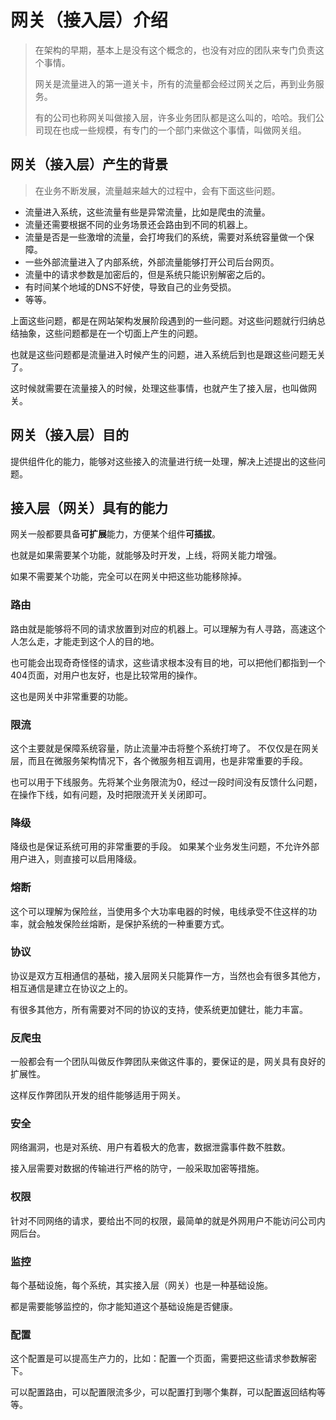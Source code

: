 # 网关（接入层）介绍
> 在架构的早期，基本上是没有这个概念的，也没有对应的团队来专门负责这个事情。
>
> 网关是流量进入的第一道关卡，所有的流量都会经过网关之后，再到业务服务。
>
> 有的公司也称网关叫做接入层，许多业务团队都是这么叫的，哈哈。我们公司现在也成一些规模，有专门的一个部门来做这个事情，叫做网关组。

## 网关（接入层）产生的背景
> 在业务不断发展，流量越来越大的过程中，会有下面这些问题。

- 流量进入系统，这些流量有些是异常流量，比如是爬虫的流量。
- 流量还需要根据不同的业务场景还会路由到不同的机器上。
- 流量是否是一些激增的流量，会打垮我们的系统，需要对系统容量做一个保障。
- 一些外部流量进入了内部系统，外部流量能够打开公司后台网页。
- 流量中的请求参数是加密后的，但是系统只能识别解密之后的。
- 有时间某个地域的DNS不好使，导致自己的业务受损。
- 等等。

上面这些问题，都是在网站架构发展阶段遇到的一些问题。对这些问题就行归纳总结抽象，这些问题都是在一个切面上产生的问题。

也就是这些问题都是流量进入时候产生的问题，进入系统后到也是跟这些问题无关了。

这时候就需要在流量接入的时候，处理这些事情，也就产生了接入层，也叫做网关。

## 网关（接入层）目的
提供组件化的能力，能够对这些接入的流量进行统一处理，解决上述提出的这些问题。

## 接入层（网关）具有的能力
网关一般都要具备**可扩展**能力，方便某个组件**可插拔**。

也就是如果需要某个功能，就能够及时开发，上线，将网关能力增强。

如果不需要某个功能，完全可以在网关中把这些功能移除掉。


### 路由
路由就是能够将不同的请求放置到对应的机器上。可以理解为有人寻路，高速这个人怎么走，才能走到这个人的目的地。

也可能会出现奇奇怪怪的请求，这些请求根本没有目的地，可以把他们都指到一个404页面，对用户也友好，也是比较常用的操作。

这也是网关中非常重要的功能。

### 限流
这个主要就是保障系统容量，防止流量冲击将整个系统打垮了。
不仅仅是在网关层，而且在微服务架构情况下，各个微服务相互调用，也是非常重要的手段。

也可以用于下线服务。先将某个业务限流为0，经过一段时间没有反馈什么问题，在操作下线，如有问题，及时把限流开关关闭即可。

### 降级
降级也是保证系统可用的非常重要的手段。
如果某个业务发生问题，不允许外部用户进入，则直接可以启用降级。

### 熔断
这个可以理解为保险丝，当使用多个大功率电器的时候，电线承受不住这样的功率，就会触发保险丝熔断，是保护系统的一种重要方式。

### 协议
协议是双方互相通信的基础，接入层网关只能算作一方，当然也会有很多其他方，相互通信是建立在协议之上的。

有很多其他方，所有需要对不同的协议的支持，使系统更加健壮，能力丰富。

### 反爬虫
一般都会有一个团队叫做反作弊团队来做这件事的，要保证的是，网关具有良好的扩展性。

这样反作弊团队开发的组件能够适用于网关。

### 安全
网络漏洞，也是对系统、用户有着极大的危害，数据泄露事件数不胜数。

接入层需要对数据的传输进行严格的防守，一般采取加密等措施。

### 权限
针对不同网络的请求，要给出不同的权限，最简单的就是外网用户不能访问公司内网后台。

### 监控
每个基础设施，每个系统，其实接入层（网关）也是一种基础设施。

都是需要能够监控的，你才能知道这个基础设施是否健康。

### 配置
这个配置是可以提高生产力的，比如：配置一个页面，需要把这些请求参数解密下。

可以配置路由，可以配置限流多少，可以配置打到哪个集群，可以配置返回结构等等。



